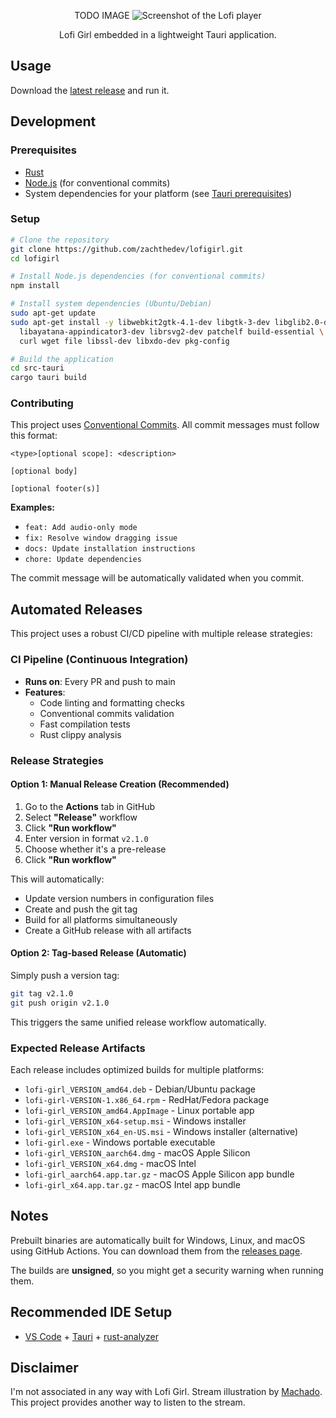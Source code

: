 <p align="center">
TODO IMAGE
<img src="" alt="Screenshot of the Lofi player">
</p>
<p align="center">
  Lofi Girl embedded in a lightweight Tauri application.
</p>

## Usage
Download the [latest release](https://github.com/zachthedev/lofigirl/releases/latest) and run it.

## Development

### Prerequisites
- [Rust](https://rustup.rs/)
- [Node.js](https://nodejs.org/) (for conventional commits)
- System dependencies for your platform (see [Tauri prerequisites](https://tauri.app/v2/guides/getting-started/prerequisites/))

### Setup
```bash
# Clone the repository
git clone https://github.com/zachthedev/lofigirl.git
cd lofigirl

# Install Node.js dependencies (for conventional commits)
npm install

# Install system dependencies (Ubuntu/Debian)
sudo apt-get update
sudo apt-get install -y libwebkit2gtk-4.1-dev libgtk-3-dev libglib2.0-dev \
  libayatana-appindicator3-dev librsvg2-dev patchelf build-essential \
  curl wget file libssl-dev libxdo-dev pkg-config

# Build the application
cd src-tauri
cargo tauri build
```

### Contributing
This project uses [Conventional Commits](https://www.conventionalcommits.org/). All commit messages must follow this format:

```
<type>[optional scope]: <description>

[optional body]

[optional footer(s)]
```

**Examples:**
- `feat: Add audio-only mode`
- `fix: Resolve window dragging issue`
- `docs: Update installation instructions`
- `chore: Update dependencies`

The commit message will be automatically validated when you commit.

## Automated Releases

This project uses a robust CI/CD pipeline with multiple release strategies:

### CI Pipeline (Continuous Integration)
- **Runs on**: Every PR and push to main
- **Features**: 
  - Code linting and formatting checks
  - Conventional commits validation
  - Fast compilation tests
  - Rust clippy analysis

### Release Strategies

#### Option 1: Manual Release Creation (Recommended)
1. Go to the **Actions** tab in GitHub
2. Select **"Release"** workflow  
3. Click **"Run workflow"**
4. Enter version in format `v2.1.0`
5. Choose whether it's a pre-release
6. Click **"Run workflow"**

This will automatically:
- Update version numbers in configuration files
- Create and push the git tag
- Build for all platforms simultaneously
- Create a GitHub release with all artifacts

#### Option 2: Tag-based Release (Automatic)
Simply push a version tag:
```bash
git tag v2.1.0
git push origin v2.1.0
```

This triggers the same unified release workflow automatically.

### Expected Release Artifacts

Each release includes optimized builds for multiple platforms:
- `lofi-girl_VERSION_amd64.deb` - Debian/Ubuntu package
- `lofi-girl-VERSION-1.x86_64.rpm` - RedHat/Fedora package  
- `lofi-girl_VERSION_amd64.AppImage` - Linux portable app
- `lofi-girl_VERSION_x64-setup.msi` - Windows installer
- `lofi-girl_VERSION_x64_en-US.msi` - Windows installer (alternative)
- `lofi-girl.exe` - Windows portable executable
- `lofi-girl_VERSION_aarch64.dmg` - macOS Apple Silicon
- `lofi-girl_VERSION_x64.dmg` - macOS Intel
- `lofi-girl_aarch64.app.tar.gz` - macOS Apple Silicon app bundle
- `lofi-girl_x64.app.tar.gz` - macOS Intel app bundle

## Notes
Prebuilt binaries are automatically built for Windows, Linux, and macOS using GitHub Actions. You can download them from the [releases page](https://github.com/zachthedev/lofigirl/releases/latest).

The builds are **unsigned**, so you might get a security warning when running them.
## Recommended IDE Setup

- [VS Code](https://code.visualstudio.com/) + [Tauri](https://marketplace.visualstudio.com/items?itemName=tauri-apps.tauri-vscode) + [rust-analyzer](https://marketplace.visualstudio.com/items?itemName=rust-lang.rust-analyzer)

## Disclaimer
I'm not associated in any way with Lofi Girl. Stream illustration by [Machado](https://www.facebook.com/machadoillustrator/). This project provides another way to listen to the stream.
